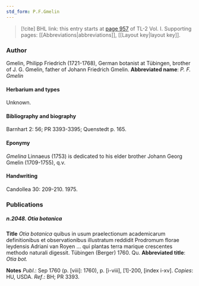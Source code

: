 ```yaml
---
std_form: P.F.Gmelin
---
```


> [!cite] BHL link: this entry starts at [page 957](https://www.biodiversitylibrary.org/page/33121088) of TL-2 Vol. I.
> Supporting pages: [[Abbreviations|abbreviations]], [[Layout key|layout key]].

### Author

Gmelin, Philipp Friedrich (1721-1768), German botanist at Tübingen, brother of J. G. Gmelin, father of Johann Friedrich Gmelin. 
**Abbreviated name**: *P. F. Gmelin*

#### Herbarium and types

Unknown.

#### Bibliography and biography

Barnhart 2: 56; PR 3393-3395; Quenstedt p. 165.

#### Eponymy

*Gmelina* Linnaeus (1753) is dedicated to his elder brother Johann Georg Gmelin (1709-1755), q.v.

#### Handwriting

Candollea 30: 209-210. 1975.

### Publications

##### n.2048. Otia botanica

**Title**
*Otia botanica* quibus in usum praelectionum academicarum definitionibus et observationibus illustratum reddidit Prodromum florae leydensis Adriani van Royen ... qui plantas terra marique crescentes methodo naturali digessit. Tübingen (Berger) 1760. Qu.
**Abbreviated title**: *Otia bot.*

**Notes**
*Publ*.: Sep 1760 (p. \[viii\]: 1760), p. \[i-viii\], \[1\]-200, \[index i-xv\]. *Copies*: HU, USDA.
*Ref*.: BH; PR 3393.

